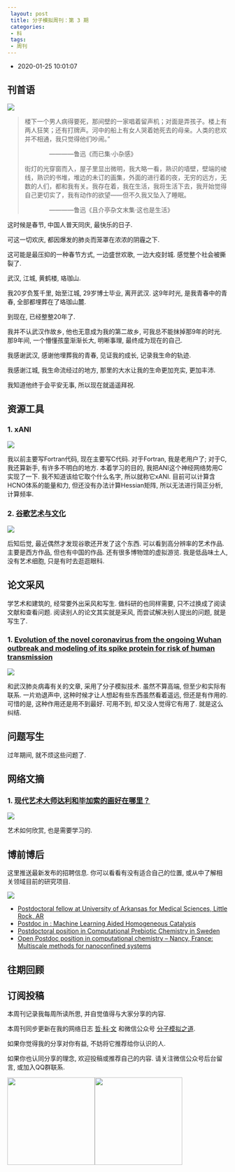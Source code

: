 ```yaml
---
 layout: post
 title: 分子模拟周刊：第 3 期
 categories:
 - 科
 tags:
 - 周刊
---
```


- 2020-01-25 10:01:07

## 刊首语

![](/pic/weekly/3_0.jpg)

> 楼下一个男人病得要死，那间壁的一家唱着留声机；对面是弄孩子。楼上有两人狂笑；还有打牌声。河中的船上有女人哭着她死去的母亲。人类的悲欢并不相通，我只觉得他们吵闹。”
>
>　　　　————鲁迅《而已集·小杂感》
>
> 街灯的光穿窗而入，屋子里显出微明，我大略一看，熟识的墙壁，壁端的棱线，熟识的书堆，堆边的未订的画集，外面的进行着的夜，无穷的远方，无数的人们，都和我有关。我存在着，我在生活，我将生活下去，我开始觉得自己更切实了，我有动作的欲望——但不久我又坠入了睡眠。
>
>　　　　————鲁迅《且介亭杂文末集·这也是生活》

这时候是春节, 中国人普天同庆, 最快乐的日子.

可这一切欢庆, 都因爆发的肺炎而笼罩在浓浓的阴霾之下.

这可能是最压抑的一种春节方式, 一边盛世欢歌, 一边大疫封城. 感觉整个社会被撕裂了.

武汉, 江城, 黄鹤楼, 珞珈山.

我20岁负笈千里, 始至江城, 29岁博士毕业, 离开武汉. 这9年时光, 是我青春中的青春, 全部都埋葬在了珞珈山麓.

到现在, 已经整整20年了.

我并不认武汉作故乡, 他也无意成为我的第二故乡, 可我总不能抹掉那9年的时光. 那9年间, 一个懵懂孩童渐渐长大, 明晰事理, 最终成为现在的自己.

我感谢武汉, 感谢他埋葬我的青春, 见证我的成长, 记录我生命的轨迹.

我感谢江城, 我生命流经过的地方, 那里的大水让我的生命更加充实, 更加丰沛.

我知道他终于会平安无事, 所以现在就遥遥拜祝.

## 资源工具

### 1. xANI

![](/pic/weekly/3_xani.png)

我以前主要写Fortran代码, 现在主要写C代码. 对于Fortran, 我是老用户了; 对于C, 我还算新手, 有许多不明白的地方. 本着学习的目的, 我把ANI这个神经网络势用C实现了一下. 我不知道该给它取个什么名字, 所以就称它xANI. 目前可以计算含HCNO体系的能量和力, 但还没有办法计算Hessian矩阵, 所以无法进行简正分析, 计算频率.

### 2. [谷歌艺术与文化](https://artsandculture.google.com/)

![](/pic/weekly/3_goo.png)

后知后觉, 最近偶然才发现谷歌还开发了这个东西. 可以看到高分辨率的艺术作品. 主要是西方作品, 但也有中国的作品. 还有很多博物馆的虚拟游览. 我是低品味土人, 没有艺术细胞, 只是有时去逛逛眼科.

## 论文采风

学艺术和建筑的, 经常要外出采风和写生. 做科研的也同样需要, 只不过换成了阅读文献和查看问题. 阅读别人的论文其实就是采风, 而尝试解决别人提出的问题, 就是写生了.

### 1. [Evolution of the novel coronavirus from the ongoing Wuhan outbreak and modeling of its spike protein for risk of human transmission](http://engine.scichina.com/publisher/scp/journal/SCLS/doi/10.1007/s11427-020-1637-5?slug=fulltext)

![](/pic/weekly/3_wuhan.png)

和武汉肺炎病毒有关的文章, 采用了分子模拟技术. 虽然不算高端, 但至少和实际有联系. 一片劝退声中, 这种时候才让人想起有些东西虽然看着遥远, 但还是有作用的. 可惜的是, 这种作用还是用不到最好. 可用不到, 却又没人觉得它有用了. 就是这么纠结.

## 问题写生

过年期间, 就不烦这些问题了.

## 网络文摘

### 1. [现代艺术大师达利和毕加索的画好在哪里？](https://www.zhihu.com/question/19934954)

![](/pic/weekly/3_art.jpg)

艺术如何欣赏, 也是需要学习的.

## 博前博后

这里推送最新发布的招聘信息. 你可以看看有没有适合自己的位置, 或从中了解相关领域目前的研究项目.

![](/pic/weekly/phd.png)

- [Postdoctoral fellow at University of Arkansas for Medical Sciences, Little Rock, AR](https://acnc.uams.edu/home/faculty-listing/faculty-listing-2/sree-v-chintapalli/)
- [Postdoc in : Machine Learning Aided Homogeneous Catalysis](https://www.kaust.edu.sa/en)
- [Postdoctoral position in Computational Prebiotic Chemistry in Sweden](http://www.chalmers.se/en/departments/chem/research/Pages/researchstart.aspx)
- [Open Postdoc position in computational chemistry – Nancy, France: Multiscale methods for nanoconfined systems](http://lpct.univ-lorraine.fr/personnel/personne.php?nom=Ingrosso&prenom=Francesca&lang=en_GB)

## 往期回顾

## 订阅投稿

本周刊记录我每周所读所思, 并自觉值得与大家分享的内容.

本周刊同步更新在我的网络日志 [哲·科·文](https://jerkwin.github.io/) 和微信公众号 [分子模拟之道](https://mp.weixin.qq.com/s?__biz=MzI5MzI5NzgyNA==&mid=2247484628&idx=1&sn=a928af5f252a4b1405d4130454f8c971&chksm=ec750f1bdb02860dfd4d50f40950c95d27e71bddff4d14385e5a9d78ba3340d3d170e2ff578a&token=1361388059&lang=zh_CN#rd).

如果你觉得我的分享对你有益, 不妨将它推荐给你认识的人.

如果你也认同分享的理念, 欢迎投稿或推荐自己的内容. 请关注微信公众号后台留言, 或加入QQ群联系.

<img src="https://jerkwin.github.io/pic/weekly/wx.png" width="200"><img src="https://jerkwin.github.io/pic/weekly/qq.png" width="200">
